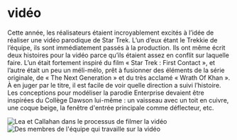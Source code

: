 # vidéo
Cette année, les réalisateurs étaient incroyablement excités à l’idée de réaliser une vidéo parodique de Star Trek. L’un d’eux étant le Trekkie de l’équipe, ils sont immédiatement passés à la production. Ils ont même écrit deux histoires pour la vidéo parce qu’ils étaient assez en conflit sur laquelle faire. L’un était fortement inspiré du film « Star Trek : First Contact », et l’autre était un peu un méli-mélo, prêt à fusionner des éléments de la série originale, de « The Next Generation » et du très acclamé « Wrath Of Khan ». À en juger par le titre, il est facile de voir quelle direction a suivi l’histoire. Les conceptions pour modéliser la parodie Enterprise devaient être inspirées du Collège Dawson lui-même : un vaisseau avec un toit en cuivre, une coque beige, la fenêtre d'entrée principale comme déflecteur, etc.


![Lea et Callahan dans le processus de filmer la vidéo](/images/videoImage1.png)
![Des membres de l'équipe qui travaille sur la vidéo](/images/videoImage2.png)

